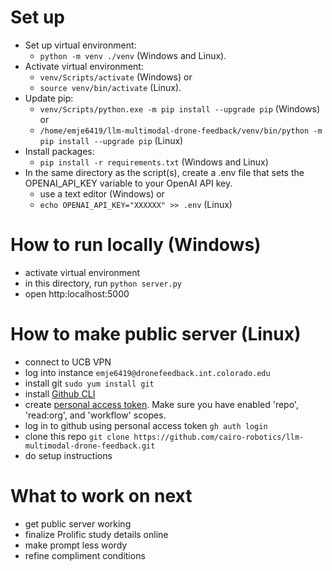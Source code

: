 # Set up
- Set up virtual environment: 
    + `python -m venv ./venv` (Windows and Linux).
- Activate virtual environment: 
    + `venv/Scripts/activate` (Windows) or 
    + `source venv/bin/activate` (Linux).
- Update pip: 
    + `venv/Scripts/python.exe -m pip install --upgrade pip` (Windows) or 
    + `/home/emje6419/llm-multimodal-drone-feedback/venv/bin/python -m pip install --upgrade pip` (Linux)
- Install packages: 
    + `pip install -r requirements.txt` (Windows and Linux)
- In the same directory as the script(s), create a .env file that sets the OPENAI_API_KEY variable to your OpenAI API key.
    + use a text editor (Windows) or 
    + `echo OPENAI_API_KEY="XXXXXX" >> .env` (Linux)

# How to run locally (Windows)
- activate virtual environment
- in this directory, run `python server.py`
- open http:localhost:5000

# How to make public server (Linux)
- connect to UCB VPN 
- log into instance `emje6419@dronefeedback.int.colorado.edu`
- install git `sudo yum install git`
- install [Github CLI](https://github.com/cli/cli/blob/trunk/docs/install_linux.md#fedora-centos-red-hat-enterprise-linux-dnf)
- create [personal access token](https://docs.github.com/en/authentication/keeping-your-account-and-data-secure/managing-your-personal-access-tokens#creating-a-personal-access-token-classic). Make sure you have enabled 'repo', 'read:org', and 'workflow' scopes.
- log in to github using personal access token `gh auth login`
- clone this repo `git clone https://github.com/cairo-robotics/llm-multimodal-drone-feedback.git`
- do setup instructions

# What to work on next
- get public server working
- finalize Prolific study details online
- make prompt less wordy
- refine compliment conditions